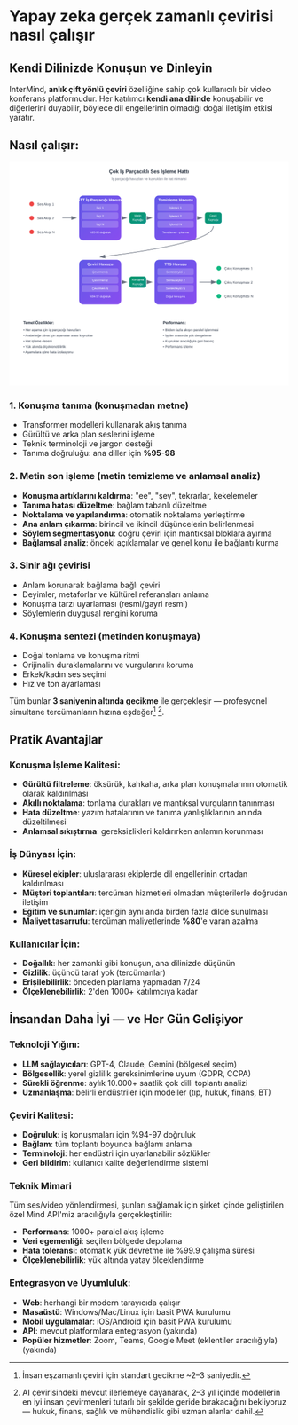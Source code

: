 # Yapay zeka gerçek zamanlı çevirisi nasıl çalışır

## Kendi Dilinizde Konuşun ve Dinleyin

InterMind, **anlık çift yönlü çeviri** özelliğine sahip çok kullanıcılı bir video konferans platformudur. Her katılımcı **kendi ana dilinde** konuşabilir ve diğerlerini duyabilir, böylece dil engellerinin olmadığı doğal iletişim etkisi yaratır.

## Nasıl çalışır:

<!-- :::details Show diagram of AI translation process
::: -->

![](./interpretating.svg)

### 1. **Konuşma tanıma (konuşmadan metne)**

- Transformer modelleri kullanarak akış tanıma
- Gürültü ve arka plan seslerini işleme
- Teknik terminoloji ve jargon desteği
- Tanıma doğruluğu: ana diller için **%95-98**

### 2. **Metin son işleme (metin temizleme ve anlamsal analiz)**

- **Konuşma artıklarını kaldırma**: "ee", "şey", tekrarlar, kekelemeler
- **Tanıma hatası düzeltme**: bağlam tabanlı düzeltme
- **Noktalama ve yapılandırma**: otomatik noktalama yerleştirme
- **Ana anlam çıkarma**: birincil ve ikincil düşüncelerin belirlenmesi
- **Söylem segmentasyonu**: doğru çeviri için mantıksal bloklara ayırma
- **Bağlamsal analiz**: önceki açıklamalar ve genel konu ile bağlantı kurma

### 3. **Sinir ağı çevirisi**

- Anlam korunarak bağlama bağlı çeviri
- Deyimler, metaforlar ve kültürel referansları anlama
- Konuşma tarzı uyarlaması (resmi/gayri resmi)
- Söylemlerin duygusal rengini koruma

### 4. **Konuşma sentezi (metinden konuşmaya)**

- Doğal tonlama ve konuşma ritmi
- Orijinalin duraklamalarını ve vurgularını koruma
- Erkek/kadın ses seçimi
- Hız ve ton ayarlaması

Tüm bunlar **3 saniyenin altında gecikme** ile gerçekleşir — profesyonel simultane tercümanların hızına eşdeğer[^1] [^2].

## Pratik Avantajlar

### Konuşma İşleme Kalitesi:

- **Gürültü filtreleme**: öksürük, kahkaha, arka plan konuşmalarının otomatik olarak kaldırılması
- **Akıllı noktalama**: tonlama durakları ve mantıksal vurguların tanınması
- **Hata düzeltme**: yazım hatalarının ve tanıma yanlışlıklarının anında düzeltilmesi
- **Anlamsal sıkıştırma**: gereksizlikleri kaldırırken anlamın korunması

### İş Dünyası İçin:

- **Küresel ekipler**: uluslararası ekiplerde dil engellerinin ortadan kaldırılması
- **Müşteri toplantıları**: tercüman hizmetleri olmadan müşterilerle doğrudan iletişim
- **Eğitim ve sunumlar**: içeriğin aynı anda birden fazla dilde sunulması
- **Maliyet tasarrufu**: tercüman maliyetlerinde **%80**'e varan azalma

### Kullanıcılar İçin:

- **Doğallık**: her zamanki gibi konuşun, ana dilinizde düşünün
- **Gizlilik**: üçüncü taraf yok (tercümanlar)
- **Erişilebilirlik**: önceden planlama yapmadan 7/24
- **Ölçeklenebilirlik**: 2'den 1000+ katılımcıya kadar

## İnsandan Daha İyi — ve Her Gün Gelişiyor

### Teknoloji Yığını:

- **LLM sağlayıcıları**: GPT-4, Claude, Gemini (bölgesel seçim)
- **Bölgesellik**: yerel gizlilik gereksinimlerine uyum (GDPR, CCPA)
- **Sürekli öğrenme**: aylık 10.000+ saatlik çok dilli toplantı analizi
- **Uzmanlaşma**: belirli endüstriler için modeller (tıp, hukuk, finans, BT)

### Çeviri Kalitesi:

- **Doğruluk**: iş konuşmaları için %94-97 doğruluk
- **Bağlam**: tüm toplantı boyunca bağlamı anlama
- **Terminoloji**: her endüstri için uyarlanabilir sözlükler
- **Geri bildirim**: kullanıcı kalite değerlendirme sistemi

### Teknik Mimari

Tüm ses/video yönlendirmesi, şunları sağlamak için şirket içinde geliştirilen özel Mind API'miz aracılığıyla gerçekleştirilir:

- **Performans**: 1000+ paralel akış işleme
- **Veri egemenliği**: seçilen bölgede depolama
- **Hata toleransı**: otomatik yük devretme ile %99.9 çalışma süresi
- **Ölçeklenebilirlik**: yük altında yatay ölçeklendirme

### Entegrasyon ve Uyumluluk:

- **Web**: herhangi bir modern tarayıcıda çalışır
- **Masaüstü**: Windows/Mac/Linux için basit PWA kurulumu
- **Mobil uygulamalar**: iOS/Android için basit PWA kurulumu
- **API**: mevcut platformlara entegrasyon (yakında)
- **Popüler hizmetler**: Zoom, Teams, Google Meet (eklentiler aracılığıyla) (yakında)

[^1]: İnsan eşzamanlı çeviri için standart gecikme ~2–3 saniyedir.

[^2]: AI çevirisindeki mevcut ilerlemeye dayanarak, 2–3 yıl içinde modellerin en iyi insan çevirmenleri tutarlı bir şekilde geride bırakacağını bekliyoruz — hukuk, finans, sağlık ve mühendislik gibi uzman alanlar dahil.